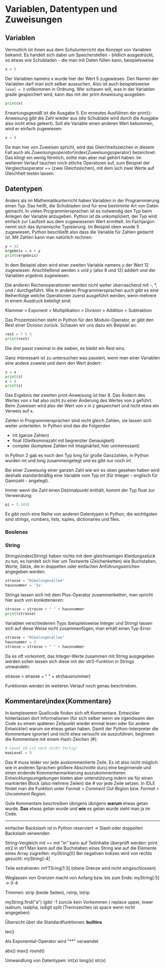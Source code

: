 # Variablen, Datentypen und Zuweisungen

## Variablen
Vermutlich ist ihnen aus dem Schulunterricht das Konzept von Variablen bekannt. Es handelt sich dabei um Speicherstellen - bildlich ausgedrückt, so etwas wie Schubladen - die man mit Daten füllen kann, beispielsweise 

```python
x = 5
```

Der Variablen namens x wurde hier der Wert 5 zugewiesen. Den Namen der Variablen darf man sich selber aussuchen. Also ist auch beispielsweise `level = 3` vollkommen in Ordnung. Wer schauen will, was in der Variablen grade gespeichert wird, kann das mit der print-Anweisung ausgeben:

```python
print(x)
```

Erwartungsgemäß ist die Ausgabe 5. Ein erneutes Ausführen der print()-Anweisung gibt die Zahl wieder aus (die Schublade wird durch die Ausgabe also nicht etwa geleert). Soll die Variable einen anderen Wert bekommen, wird er einfach zugewiesen:

```python
x = 8
```

Da man hier von Zuweisen spricht, wird das Gleichheitszeichen in diesem Fall auch als *Zuweisungsoperator*\index{Zuweisungsoperator} bezeichnet. Das klingt ein wenig förmlich, sollte man aber mal gehört haben. Im weiteren Verlauf tauchen noch etliche Operatoren auf, zum Beispiel der Vergleichsoperator == (zwei Gleichzeichen), mit dem sich zwei Werte auf Gleichheit testen lassen.

## Datentypen

Anders als im Mathematikunterricht haben Variablen in der Programmierung einen Typ. Das heißt, die Schubladen sind für eine bestimmte Art von Daten gemacht. In vielen Programmiersprachen ist es notwendig den Typ beim Anlegen der Variable anzugeben. Python ist da unkompliziert, der Typ wird einfach zur Laufzeit aus dem zugewiesenen Wert ermittelt. Im Fachjargon nennt sich das dynamische Typisierung. Im Beispiel oben wurde 5 zugewiesen, Python beschließt also dass die Variable für Zahlen gedacht ist.
Mit Zahlen kann man natürlich rechnen:

```python
y = 12
ergebnis = x + y
print(ergebnis)
```

In dem Beispiel oben wird einer zweiten Variable namens *y* der Wert 12 zugewiesen. Anschließend werden x und y (also 8 und 12) addiert und der Variablen *ergebnis* zugewiesen. 

Die anderen Rechenoperationen werden nicht weiter überraschend mit -, *, und / durchgeführt. Wie in anderen Programmiersprachen auch gibt es eine Reihenfolge welche Operationen zuerst ausgeführt werden, wenn mehrere in einem Ausdruck beteiligt sind:

Klammer > Exponent > Multiplikation > Division > Addition > Subtraktion 


Das Prozentzeichen steht in Python für den Modulo-Operator, er gibt den Rest einer Division zurück. Schauen wir uns dazu ein Beipsiel an:

```python
rest = 7 % 3
print(rest)
```

Die drei passt zweimal in die sieben, es bleibt ein Rest eins.

Ganz interessant ist zu untersuchen was passiert, wenn man einer Variablen eine andere zuweist und dann den Wert ändert:

```python
z = x
print(z)
x = 9
print(z)
```

Das Ergebnis der zweiten print-Anweisung ist hier 8. Das Ändern des Wertes von x hat also nicht zu einer Änderung des Wertes von z geführt. Beim Zuweisen wird also der Wert von x in z gespeichert und nicht etwa ein Verweis auf x.

Zahlen in Programmiersprachen sind nicht gleich Zahlen, sie lassen sich weiter unterteilen. In Python sind das die Folgenden

- int (ganze Zahlen)
- float (Gleitkommazahl mit begrenzter Genauigkeit)
- complex (komplexe Zahlen mit Imaginärteil, hier uninteressant)

In Python 2 gab es noch den Typ long für große Ganzzahlen, in Python wurden int und long zusammengelegt und es gibt nur noch int.

Bei einer Zuweisung einer ganzen Zahl wie wir es oben gesehen haben wird deshalb standardmäßig eine Variable vom Typ int (für Integer – englisch für Gannzahl - angelegt).

Immer wenn die Zahl einen Dezimalpunkt enthält, kommt der Typ float zur Verwendung:

```python
pi = 3.1415
```

Es gibt noch eine Reihe von anderen Datentypen in Python, die wichtigsten sind strings, numbers, lists, tuples, dictionaries und files.

### Boolenas


### String

Strings\index{String} haben nichts mit dem gleichnamigen Kleidungsstück zu tun, es handelt sich hier um Textwerte (Zeichenketten) wie Buchstaben, Worte, Sätze, die in doppelten oder einfachen Anführungsstrichen angegeben werden. 

```python
strasse = "Nibelungenallee"
hausnummer = '3a'
```

Strings lassen sich mit dem Plus-Operator zusammenketten, man spricht hier auch von *konkatenieren*:

```python
strasse = strasse + " " + hausnummer
print(strasse)
```

Variablen verschiedenen Typs (beispielsweise Integer und String) lassen sich auf diese Weise nicht zusammenfügen, man erhält einen Typ-Error:

```python
strasse = "Nibelungenallee"
hausnummer = 3	
strasse = strasse + " " + hausnummer
```
Da es oft vorkommt, das Integer-Werte zusammen mit String ausgegeben werden sollen lassen sich diese mit der str()-Funktion in Strings umwandeln:

strasse = strasse + " " + str(hausnummer)

Funktionen werden im weiteren Verlauf noch genau beschrieben.

## Kommentare\index{Kommentare}
In komplexerem Quellcode finden sich oft Kommentare. Entwickler hinterlassen dort Informationen (für sich selber wenn sie irgendwann den Code zu einem späteren Zeitpunkt wieder einmal lesen oder für andere Entwickler) warum sie etwas getan haben. Damit der Python-Interpreter die Kommentare ignoriert und nicht etwa versucht sie auszuführen, beginnen die Kommentare mit einem Hash-Zeichen (#):

```python
# Level 10 ist noch nicht fertig!
maxLevel = 9
```
Das # muss leider vor jede auskommentierte Zeile. Es ist also nicht möglich wie in anderen Sprachen größere Abschnitte durcj eine beginnende und einen endende Kommentarmarkierung auszukommentieren. Entwicklungsumgebungen bieten aber unterstützung indem sie für einen markierten Block (also mehrere Zeilen) die # vor jede Zeile setzen. In IDLE findet man die Funktion unter *Format > Comment Out Region* bzw. *Format > Uncomment Region*.

Gute Kommentare beschreiben übrigens übrigens **warum** etwas getan wurde. **Das** etwas getan wurde und **wie** es getan wurde sieht man ja im Code.



--------------------


einfacher Backslash ist in Python reserviert -> Slash oder doppelten Backslash verwenden

String-Vergleich mit ==
mit "in" kann auf Teilinhalte überprüft werden: print str2 in str1
Man kann auf die Buchstaben eines String wie auf die Elemente eines Array zugreifen: myString[0]
Bei negativen Indizes wird von rechts gesucht: myString[-4]

Teile extrahieren: mYTSring[1:3] (obere Grenze wird nicht eingeschlossen)

Weglassen von Grenzen macht von Anfang bzw. bis zum Ende: myString[:5] -> 0-4

Trimmen:
strip (beide Seiten), rstrip, lstrip

myString.find("a") (gibt -1 zurcük kein Vorkommen )
replace
upper, lower
isalnum, isalpha, isdigit
split (Trennzeichen ist space wenn nicht angegeben)

Übersicht über die Standardfunktionen: __builtins__

len()


Als Exponential-Operator wird "**" verwendet

abs()
max()
round()

Umwandlung von Datentypen:
int(x)
long(x)
str(x)

